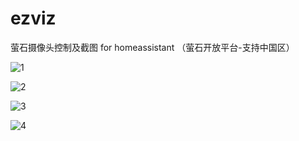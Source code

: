 # ezviz
萤石摄像头控制及截图 for homeassistant （萤石开放平台-支持中国区）


![1](https://github.com/dscao/ezviz/assets/16587914/a46159d3-2f67-4344-a078-fa353ba64972)



![2](https://github.com/dscao/ezviz/assets/16587914/cb645df7-f7be-48b5-b37d-ed17586ec6a4)



![3](https://github.com/dscao/ezviz/assets/16587914/5f089a50-8342-4c46-8bf8-dcf9301b2e03)



![4](https://github.com/dscao/ezviz/assets/16587914/55ce8776-1bea-40c1-ab0f-2d2fe64ce25f)

